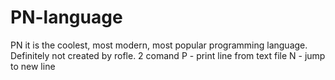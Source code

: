 # PN-language

PN it is the coolest, most modern, most popular programming language. Definitely not created by rofle.
2 comand
P - print line from text file
N - jump to new line
